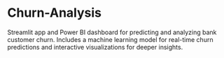 # Churn-Analysis
Streamlit app and Power BI dashboard for predicting and analyzing bank customer churn. Includes a machine learning model for real-time churn predictions and interactive visualizations for deeper insights.
